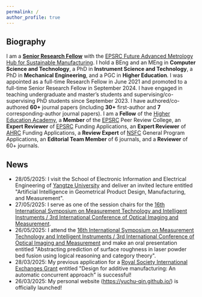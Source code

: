 ```yaml
---
permalink: /
author_profile: true
---
```


## Biography
I am a [**Senior Research Fellow**](https://pure.hud.ac.uk/en/persons/yuchu-qin) with the [EPSRC Future Advanced Metrology Hub for Sustainable Manufacturing](https://research.hud.ac.uk/institutes-centres/cpt/). I hold a BEng and an MEng in **Computer Science and Technology**, a PhD in **Instrument Science and Technology**, a PhD in **Mechanical Engineering**, and a PGC in **Higher Education**. I was appointed as a full-time Research Fellow in June 2021 and promoted to a full-time Senior Research Fellow in September 2024. I have engaged in teaching undergraduate and master’s students and supervising/co-supervising PhD students since September 2023. I have authored/co-authored **60+** journal papers (including **30+** first-author and **7** corresponding-author journal papers). I am a **Fellow** of the [Higher Education Academy](https://www.advance-he.ac.uk/), a **Member** of the [EPSRC](https://www.ukri.org/councils/epsrc/) Peer Review College, an **Expert Reviewer** of [EPSRC](https://www.ukri.org/councils/epsrc/) Funding Applications, an **Expert Reviewer** of [AHRC](https://www.ukri.org/councils/ahrc/) Funding Applications, a **Review Expert** of [NSFC](https://www.nsfc.gov.cn/english/site_1/index.html) General Program Applications, an **Editorial Team Member** of 6 journals, and a **Reviewer** of 60+ journals.

## News
- 28/05/2025: I visit the School of Electronic Information and Electrical Engineering of [Yangtze University](https://english.yangtzeu.edu.cn/) and deliver an invited lecture entitled "Artificial Intelligence in Geometrical Product Design, Manufacturing, and Measurement".
- 27/05/2025: I serve as one of the session chairs for the [16th International Symposium on Measurement Technology and Intelligent Instruments / 3rd International Conference of Optical Imaging and Measurement](https://www.ismtii2025.com/En/Default).
- 26/05/2025: I attend the [16th International Symposium on Measurement Technology and Intelligent Instruments / 3rd International Conference of Optical Imaging and Measurement](https://www.ismtii2025.com/En/Default) and make an oral presentation entitled "Abstracting prediction of surface roughness in laser powder bed fusion using logical reasoning and category theory".
- 28/03/2025: My previous application for a [Royal Society International Exchanges Grant](https://royalsociety.org/grants/international-exchanges/) entitled "Design for additive manufacturing: An automatic concurrent approach" is successful!
- 26/03/2025: My personal website (<https://yuchu-qin.github.io/>) is officially launched!
